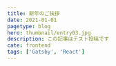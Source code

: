 ```yaml
---
title: 新年のご挨拶
date: 2021-01-01
pagetype: blog
hero: thumbnail/entry03.jpg
description: この記事はテスト投稿です
cate: frontend
tags: ['Gatsby', 'React']
---
```

